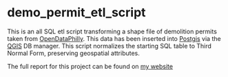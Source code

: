 # demo_permit_etl_script
This is an all SQL etl script transforming a shape file of demolition permits taken from [OpenDataPhilly](https://www.opendataphilly.org/dataset/building-demolitions). This data has been inserted into [Postgis](https://postgis.net) via the [QGIS](https://www.qgis.org/en/site/) DB manager. This script normalizes the starting SQL table to Third Normal Form, preserving geospatial attributes.

The full report for this project can be found on [my website](https://claudeschrader.com/etl-transformation-to-third-normal-form/)
